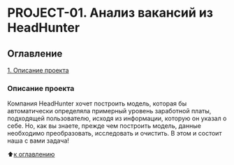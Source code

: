 # PROJECT-01. Анализ вакансий из HeadHunter 

## Оглавление  
[1. Описание проекта](.README.md#Описание-проекта)  


### Описание проекта    
Компания HeadHunter хочет построить модель, 
которая бы автоматически определяла примерный уровень заработной платы, 
подходящей пользователю, исходя из информации, которую он указал о себе. 
Но, как вы знаете, прежде чем построить модель, 
данные необходимо преобразовать, исследовать и очистить. 
В этом и состоит наша с вами задача!

:arrow_up:[к оглавлению](_)

